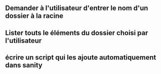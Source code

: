 ## Demander à l'utilisateur d'entrer le nom d'un dossier à la racine 
## Lister touts le éléments du dossier choisi par l'utilisateur
## écrire un script qui les ajoute automatiquement dans sanity 
